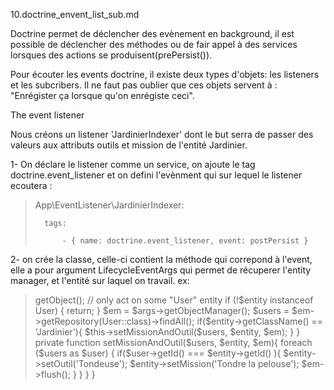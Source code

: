 10.doctrine_envent_list_sub.md

Doctrine permet de déclencher des evènement en background, il est possible de déclencher des méthodes ou de fair appel à des services lorsques des actions se produisent(prePersist()).

Pour écouter les events doctrine, il existe deux types d'objets: les listeners et les subcribers.
Il ne faut pas oublier que ces objets servent à : "Enrégister ça lorsque qu'on enrégiste ceci".

The event listener

Nous créons un listener 'JardinierIndexer' dont le but serra de passer des valeurs aux attributs outils et mission de l'entité Jardinier.

1- On déclare le listener comme un service, on ajoute le tag doctrine.event_listener et on defini l'evènment qui sur lequel le listener ecoutera :

>   App\EventListener\JardinierIndexer:
>   
>       tags:
>       
>           - { name: doctrine.event_listener, event: postPersist }

2- on crée la classe, celle-ci contient la méthode qui correpond à l'event, elle a pour argument LifecycleEventArgs qui permet de récuperer l'entity manager, et l'entité sur laquel on travail.
ex:

>   <?php
>   
>   namespace App\EventListener;
>   
>   use App\Entity\User;
>   use App\Entity\Jardinier;
>   use Doctrine\Common\Persistence\Event\LifecycleEventArgs;
>   
>   class JardinierIndexer
>   {
>   
>       public function postPersist(LifecycleEventArgs $args)
>       {
>           $entity = $args->getObject();
>           // only act on some "User" entity
>           if (!$entity instanceof User) {
>               return;
>           }
>           $em = $args->getObjectManager();
>           $users = $em->getRepository(User::class)->findAll();
>   
>           if($entity->getClassName() == 'Jardinier'){
>               $this->setMissionAndOutil($users, $entity, $em);
>           }
>           
>   
>       }
>   
>       private function setMissionAndOutil($users, $entity, $em){
>           foreach ($users as $user) {
>               if($user->getId() === $entity->getId() ){
>                   $entity->setOutil('Tondeuse');
>                   $entity->setMission('Tondre la pelouse');
>                   $em->flush();
>               }
>           } 
>       }
>   }
